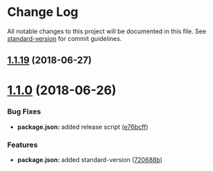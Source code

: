 # Change Log

All notable changes to this project will be documented in this file. See [standard-version](https://github.com/conventional-changelog/standard-version) for commit guidelines.

## [1.1.19](https://github.com/chase2981/angular-cli-lib/compare/v1.1.18...v1.1.19) (2018-06-27)



<a name="1.1.0"></a>
# [1.1.0](https://github.com/chase2981/angular-cli-lib/compare/v1.0.1...v1.1.0) (2018-06-26)


### Bug Fixes

* **package.json:** added release script ([e76bcff](https://github.com/chase2981/angular-cli-lib/commit/e76bcff))


### Features

* **package.json:** added standard-version ([720688b](https://github.com/chase2981/angular-cli-lib/commit/720688b))
